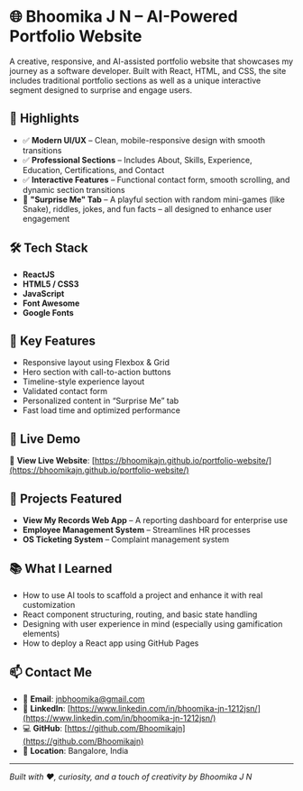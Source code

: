 # 🌐 Bhoomika J N – AI-Powered Portfolio Website

A creative, responsive, and AI-assisted portfolio website that showcases my journey as a software developer. Built with React, HTML, and CSS, the site includes traditional portfolio sections as well as a unique interactive segment designed to surprise and engage users.

## 🌟 Highlights

- ✅ **Modern UI/UX** – Clean, mobile-responsive design with smooth transitions
- ✅ **Professional Sections** – Includes About, Skills, Experience, Education, Certifications, and Contact
- ✅ **Interactive Features** – Functional contact form, smooth scrolling, and dynamic section transitions
- 🎁 **"Surprise Me" Tab** – A playful section with random mini-games (like Snake), riddles, jokes, and fun facts – all designed to enhance user engagement

## 🛠️ Tech Stack

- **ReactJS**
- **HTML5 / CSS3**
- **JavaScript**
- **Font Awesome**
- **Google Fonts**

## 🧩 Key Features

- Responsive layout using Flexbox & Grid
- Hero section with call-to-action buttons
- Timeline-style experience layout
- Validated contact form
- Personalized content in “Surprise Me” tab
- Fast load time and optimized performance

## 🚀 Live Demo

🔗 **View Live Website**: [https://bhoomikajn.github.io/portfolio-website/](https://bhoomikajn.github.io/portfolio-website/)

## 📌 Projects Featured

- **View My Records Web App** – A reporting dashboard for enterprise use
- **Employee Management System** – Streamlines HR processes
- **OS Ticketing System** – Complaint management system

## 📚 What I Learned

- How to use AI tools to scaffold a project and enhance it with real customization
- React component structuring, routing, and basic state handling
- Designing with user experience in mind (especially using gamification elements)
- How to deploy a React app using GitHub Pages

## 📫 Contact Me

- 📧 **Email**: jnbhoomika@gmail.com  
- 💼 **LinkedIn**: [https://www.linkedin.com/in/bhoomika-jn-1212jsn/](https://www.linkedin.com/in/bhoomika-jn-1212jsn/)  
- 💻 **GitHub**: [https://github.com/Bhoomikajn](https://github.com/Bhoomikajn)  
- 📍 **Location**: Bangalore, India

---

*Built with ❤️, curiosity, and a touch of creativity by Bhoomika J N*
